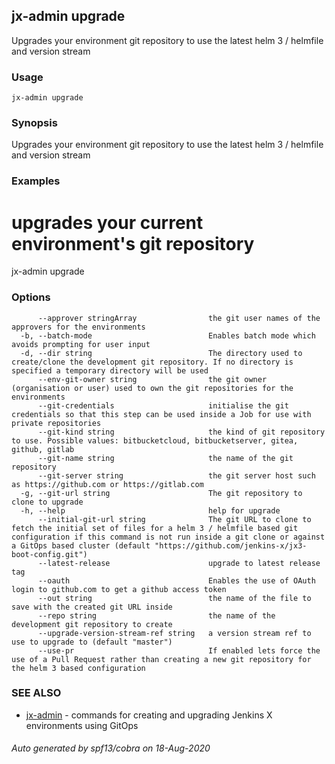## jx-admin upgrade

Upgrades your environment git repository to use the latest helm 3 / helmfile and version stream

### Usage

```
jx-admin upgrade
```

### Synopsis

Upgrades your environment git repository to use the latest helm 3 / helmfile and version stream

### Examples

  # upgrades your current environment's git repository
  jx-admin upgrade

### Options

```
      --approver stringArray                the git user names of the approvers for the environments
  -b, --batch-mode                          Enables batch mode which avoids prompting for user input
  -d, --dir string                          The directory used to create/clone the development git repository. If no directory is specified a temporary directory will be used
      --env-git-owner string                the git owner (organisation or user) used to own the git repositories for the environments
      --git-credentials                     initialise the git credentials so that this step can be used inside a Job for use with private repositories
      --git-kind string                     the kind of git repository to use. Possible values: bitbucketcloud, bitbucketserver, gitea, github, gitlab
      --git-name string                     the name of the git repository
      --git-server string                   the git server host such as https://github.com or https://gitlab.com
  -g, --git-url string                      The git repository to clone to upgrade
  -h, --help                                help for upgrade
      --initial-git-url string              The git URL to clone to fetch the initial set of files for a helm 3 / helmfile based git configuration if this command is not run inside a git clone or against a GitOps based cluster (default "https://github.com/jenkins-x/jx3-boot-config.git")
      --latest-release                      upgrade to latest release tag
      --oauth                               Enables the use of OAuth login to github.com to get a github access token
      --out string                          the name of the file to save with the created git URL inside
      --repo string                         the name of the development git repository to create
      --upgrade-version-stream-ref string   a version stream ref to use to upgrade to (default "master")
      --use-pr                              If enabled lets force the use of a Pull Request rather than creating a new git repository for the helm 3 based configuration
```

### SEE ALSO

* [jx-admin](jx-admin.md)	 - commands for creating and upgrading Jenkins X environments using GitOps

###### Auto generated by spf13/cobra on 18-Aug-2020
